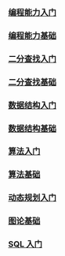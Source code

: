 ### [编程能力入门](./Programming%20Skills%20I/README.md)

### [编程能力基础](./Programming%20Skills%20II/README.md)

### [二分查找入门](./Binary%20Search%20I/README.md)

### [二分查找基础](./Binary%20Search%20II/README.md)

### [数据结构入门](./Data%20Structure%20I/README.md)

### [数据结构基础](./Data%20Structure%20II/README.md)

### [算法入门](./Algorithm%20I/README.md)

### [算法基础](./Algorithm%20II/README.md)

### [动态规划入门](./Dynamic%20Programming%20I/README.md)

### [图论基础](./Graph%20Theory%20I/README.md)

### [SQL 入门](./SQL%20I/README.md)